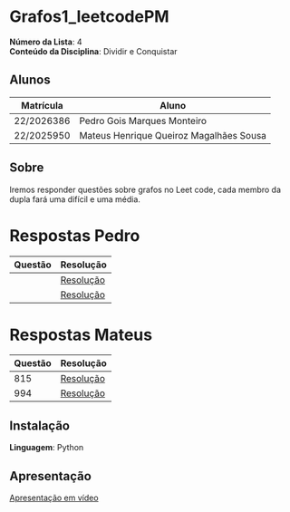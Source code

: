 # Grafos1_leetcodePM

**Número da Lista**: 4<br>
**Conteúdo da Disciplina**: Dividir e Conquistar<br>

## Alunos
|Matrícula | Aluno |
| -- | -- |
| 22/2026386  |  Pedro Gois Marques Monteiro |
| 22/2025950  |  Mateus Henrique Queiroz Magalhães Sousa |

## Sobre 
Iremos responder questões sobre grafos no Leet code, cada membro da dupla fará uma difícil e uma média.

# Respostas Pedro
|Questão | Resolução |
| -- | -- |
|   |  [Resolução]() |
|  |  [Resolução]()|

# Respostas Mateus

|Questão | Resolução |
| -- | -- |
| 815 |  [Resolução]()|
| 994 |  [Resolução]()|

## Instalação 
**Linguagem**: Python<br>

## Apresentação
[Apresentação em vídeo ]()



